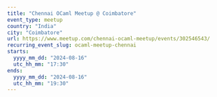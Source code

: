 ```yaml
---
title: "Chennai OCaml Meetup @ Coimbatore"
event_type: meetup
country: "India"
city: "Coimbatore"
url: https://www.meetup.com/chennai-ocaml-meetup/events/302546543/
recurring_event_slug: ocaml-meetup-chennai
starts:
  yyyy_mm_dd: "2024-08-16"
  utc_hh_mm: "17:30"
ends:
  yyyy_mm_dd: "2024-08-16"
  utc_hh_mm: "19:30"
---
```

